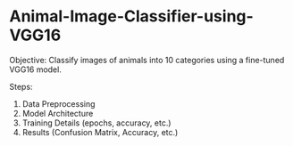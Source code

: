 # Animal-Image-Classifier-using-VGG16
Objective: Classify images of animals into 10 categories using a fine-tuned VGG16 model.

Steps:
1) Data Preprocessing
2) Model Architecture
3) Training Details (epochs, accuracy, etc.)
4) Results (Confusion Matrix, Accuracy, etc.)
